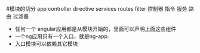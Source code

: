 #模块的切分
app
controller directive services routes filter
控制器       指令        服务    路由    过滤器

- 任何一个 angular应用都是从模块开始的，里面可以声明上面这些组件
- 一个ng应用只有一个入口，就是ng-app.
- 入口模块可以依赖其它模块
